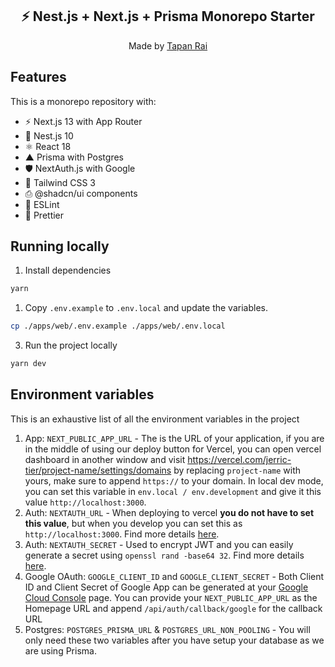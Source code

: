 <div align="center">
  <h2>⚡️ Nest.js + Next.js + Prisma Monorepo Starter</h2>
  <p>Made by <a href="https://twitter.com/asyncninja">Tapan Rai</a></p>
</div>

## Features

This is a monorepo repository with:

- ⚡️ Next.js 13 with App Router
- 🪺 Nest.js 10
- ⚛️ React 18
- ▲ Prisma with Postgres
- 🛡️ NextAuth.js with Google
- 💨 Tailwind CSS 3
- ⎙ @shadcn/ui components
- 📏 ESLint
- 💖 Prettier

## Running locally

1. Install dependencies

```bash
yarn
```

1. Copy `.env.example` to `.env.local` and update the variables.

```bash
cp ./apps/web/.env.example ./apps/web/.env.local
```

3. Run the project locally

```bash
yarn dev
```

## Environment variables

This is an exhaustive list of all the environment variables in the project

1. App: `NEXT_PUBLIC_APP_URL` - The is the URL of your application, if you are in the middle of using our deploy button for Vercel, you can open vercel dashboard in another window and visit https://vercel.com/jerric-tier/project-name/settings/domains by replacing `project-name` with yours, make sure to append `https://` to your domain. In local dev mode, you can set this variable in `env.local / env.development` and give it this value `http://localhost:3000`.
2. Auth: `NEXTAUTH_URL` - When deploying to vercel **you do not have to set this value**, but when you develop you can set this as `http://localhost:3000`. Find more details [here](https://next-auth.js.org/configuration/options#nextauth_url).
3. Auth: `NEXTAUTH_SECRET` - Used to encrypt JWT and you can easily generate a secret using `openssl rand -base64 32`. Find more details [here](https://next-auth.js.org/configuration/options#nextauth_secret).
4. Google OAuth: `GOOGLE_CLIENT_ID` and `GOOGLE_CLIENT_SECRET` - Both Client ID and Client Secret of Google App can be generated at your [Google Cloud Console](https://console.cloud.google.com/apis/credentials) page. You can provide your `NEXT_PUBLIC_APP_URL` as the Homepage URL and append `/api/auth/callback/google` for the callback URL
5. Postgres: `POSTGRES_PRISMA_URL` & `POSTGRES_URL_NON_POOLING` - You will only need these two variables after you have setup your database as we are using Prisma.